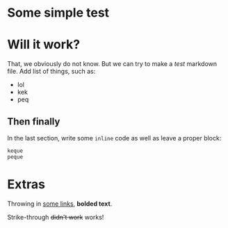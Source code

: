 # Some simple test

# Will it work?

That, we obviously do not know. But we can try to make a _test_ markdown file.
Add list of things, such as:
- lol
- kek
- peq

## Then finally

In the last section, write some `inline` code as well as leave a proper block:
```
keque
peque
```

# Extras

Throwing in [some links](https://example.org "some links"), **bolded text**.

Strike-through ~~didn't work~~ works!
